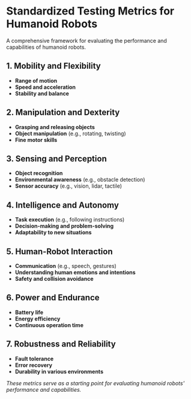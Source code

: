 # Standardized Testing Metrics for Humanoid Robots

A comprehensive framework for evaluating the performance and capabilities of humanoid robots.

## 1. Mobility and Flexibility

- **Range of motion**
- **Speed and acceleration**
- **Stability and balance**

## 2. Manipulation and Dexterity

- **Grasping and releasing objects**
- **Object manipulation** (e.g., rotating, twisting)
- **Fine motor skills**

## 3. Sensing and Perception

- **Object recognition**
- **Environmental awareness** (e.g., obstacle detection)
- **Sensor accuracy** (e.g., vision, lidar, tactile)

## 4. Intelligence and Autonomy

- **Task execution** (e.g., following instructions)
- **Decision-making and problem-solving**
- **Adaptability to new situations**

## 5. Human-Robot Interaction

- **Communication** (e.g., speech, gestures)
- **Understanding human emotions and intentions**
- **Safety and collision avoidance**

## 6. Power and Endurance

- **Battery life**
- **Energy efficiency**
- **Continuous operation time**

## 7. Robustness and Reliability

- **Fault tolerance**
- **Error recovery**
- **Durability in various environments**

_These metrics serve as a starting point for evaluating humanoid robots' performance and capabilities._
